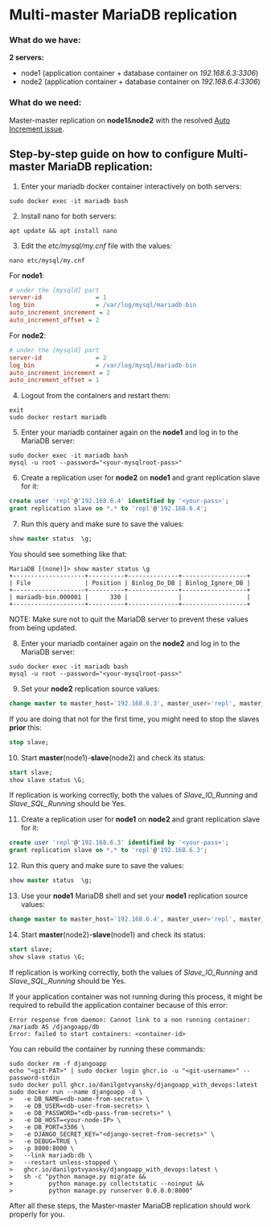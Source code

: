 # Multi-master MariaDB replication #

### What do we have: ###
**2 servers:**
* node1 (application container + database container on *192.168.6.3:3306*)
* node2 (application container + database container on *192.168.6.4:3306*)

### What do we need: ###
Master-master replication on **node1**&**node2** with the resolved [Auto Increment issue](https://dev.mysql.com/blog-archive/mysql-group-replication-auto-increment-configuration-handling/).

## Step-by-step guide on how to configure Multi-master MariaDB replication: ##
1. Enter your mariadb docker container interactively on both servers:
```shell
sudo docker exec -it mariadb bash
```

2. Install nano for both servers:
```shell
apt update && apt install nano
```

3. Edit the *etc/mysql/my.cnf* file with the values:
```shell
nano etc/mysql/my.cnf
```

For **node1**:
```ini
# under the [mysqld] part 
server-id               = 1
log_bin                 = /var/log/mysql/mariadb-bin
auto_increment_increment = 2
auto_increment_offset = 2
```
For **node2**:
```ini
# under the [mysqld] part 
server-id               = 2
log_bin                 = /var/log/mysql/mariadb-bin
auto_increment_increment = 2
auto_increment_offset = 1
```
4. Logout from the containers and restart them:
```shell
exit
sudo docker restart mariadb 
```
5. Enter your mariadb container again on the **node1** and log in to the MariaDB server:
```shell
sudo docker exec -it mariadb bash
mysql -u root --password="<your-mysqlroot-pass>"
```

6. Create a replication user for **node2** on **node1** and grant replication slave for it:
```sql
create user 'repl'@'192.168.6.4' identified by '<your-pass>';
grant replication slave on *.* to 'repl'@'192.168.6.4';
```
7. Run this query and make sure to save the values:
```sql
show master status  \g;
```

You should see something like that:
```
MariaDB [(none)]> show master status \g
+--------------------+----------+--------------+------------------+
| File               | Position | Binlog_Do_DB | Binlog_Ignore_DB |
+--------------------+----------+--------------+------------------+
| mariadb-bin.000001 |      330 |              |                  |
+--------------------+----------+--------------+------------------+
```

NOTE: Make sure not to quit the MariaDB server to prevent these values from being updated.

8. Enter your mariadb container again on the **node2** and log in to the MariaDB server:
```shell
sudo docker exec -it mariadb bash
mysql -u root --password="<your-mysqlroot-pass>"
```
9. Set your **node2** replication source values:
```sql
change master to master_host='192.168.6.3', master_user='repl', master_password='<your-pass>', master_port=3306, master_log_file='<your-saved-file-on-step7>', master_log_pos=<your-saved-pos-on-step7>, master_connect_retry=60;
```

If you are doing that not for the first time, you might need to stop the slaves **prior** this:
```sql
stop slave;
```
10. Start **master**(node1)-**slave**(node2) and check its status:
```sql
start slave;
show slave status \G;
```

If replication is working correctly, both the values of *Slave_IO_Running* and *Slave_SQL_Running* should be Yes.

11. Create a replication user for **node1** on **node2** and grant replication slave for it:
```sql
create user 'repl'@'192.168.6.3' identified by '<your-pass>';
grant replication slave on *.* to 'repl'@'192.168.6.3';
```

12. Run this query and make sure to save the values:
```sql
show master status  \g;
```

13. Use your **node1** MariaDB shell and set your **node1** replication source values:
```sql
change master to master_host='192.168.6.4', master_user='repl', master_password='<your-pass>', master_port=3306, master_log_file='<your-saved-file-on-step12>', master_log_pos=<your-saved-pos-on-step12>, master_connect_retry=60;
```

14. Start **master**(node2)-**slave**(node1) and check its status:
```sql
start slave;
show slave status \G;
```

If replication is working correctly, both the values of *Slave_IO_Running* and *Slave_SQL_Running* should be Yes.

If your application container was not running during this process, it might be required to rebuild the application container because of this error:
```
Error response from daemon: Cannot link to a non running container: /mariadb AS /djangoapp/db
Error: failed to start containers: <container-id>
```
You can rebuild the container by running these commands:
```shell
sudo docker rm -f djangoapp
echo "<git-PAT>" | sudo docker login ghcr.io -u "<git-username>" --password-stdin
sudo docker pull ghcr.io/danilgotvyansky/djangoapp_with_devops:latest
sudo docker run --name djangoapp -d \
>   -e DB_NAME=<db-name-from-secrets> \
>   -e DB_USER=<db-user-from-secrets> \
>   -e DB_PASSWORD="<db-pass-from-secrets>" \
>   -e DB_HOST=<your-node-IP> \ 
>   -e DB_PORT=3306 \
>   -e DJANGO_SECRET_KEY="<django-secret-from-secrets>" \
>   -e DEBUG=TRUE \
>   -p 8000:8000 \
>   --link mariadb:db \
>   --restart unless-stopped \
>   ghcr.io/danilgotvyansky/djangoapp_with_devops:latest \
>   sh -c "python manage.py migrate &&
>          python manage.py collectstatic --noinput &&
>          python manage.py runserver 0.0.0.0:8000"
```

After all these steps, the Master-master MariaDB replication should work properly for you. 